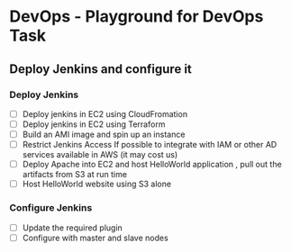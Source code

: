 # DevOps - Playground for DevOps Task

## Deploy Jenkins and configure it

### Deploy Jenkins

- [ ] Deploy jenkins in EC2 using CloudFromation
- [ ] Deploy jenkins in EC2 using Terraform 
- [ ] Build an AMI image and spin up an instance 
- [ ] Restrict Jenkins Access If possible to integrate with IAM or other AD services available in AWS (it may cost us) 
- [ ] Deploy Apache into EC2 and host HelloWorld application , pull out the artifacts from S3 at run time
- [ ] Host HelloWorld website using S3 alone 

### Configure Jenkins

- [ ] Update the required plugin
- [ ] Configure with master and slave nodes
